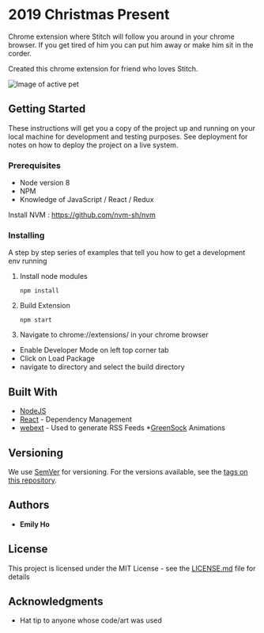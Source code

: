 # 2019 Christmas Present

Chrome extension where Stitch will follow you around in your chrome browser. If you get tired of him you can put him away or make him sit in the corder.

Created this chrome extension for friend who loves Stitch. 

![Image of active pet](https://github.com/ohylime/StitchChromePet/blob/master/images/stitch-stomp.gif)

## Getting Started

These instructions will get you a copy of the project up and running on your local machine for development and testing purposes. See deployment for notes on how to deploy the project on a live system.

### Prerequisites

- Node version 8
- NPM
- Knowledge of JavaScript / React / Redux

Install NVM : https://github.com/nvm-sh/nvm

### Installing

A step by step series of examples that tell you how to get a development env running

1. Install node modules
    ```
    npm install
    ```

2. Build Extension

    ``` 
    npm start
    ```

3. Navigate to chrome://extensions/  in your chrome browser
 - Enable Developer Mode on left top corner tab
 - Click on Load Package
 - navigate to directory and select the build directory


## Built With

* [NodeJS](https://nodejs.org) 
* [React](http://reactjs.org/) - Dependency Management
* [webext](https://github.com/tshaddix/webext-redux/wiki/Introduction) - Used to generate RSS Feeds
*[GreenSock](https://greensock.com) Animations

## Versioning

We use [SemVer](http://semver.org/) for versioning. For the versions available, see the [tags on this repository](https://github.com/your/project/tags). 

## Authors
* **Emily Ho** 

## License

This project is licensed under the MIT License - see the [LICENSE.md](LICENSE.md) file for details

## Acknowledgments
* Hat tip to anyone whose code/art was used
